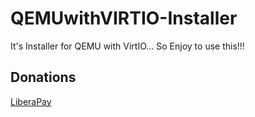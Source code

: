 # QEMUwithVIRTIO-Installer
It's Installer for QEMU with VirtIO... So Enjoy to use this!!!

## Donations

[LiberaPay](https://liberapay.com/RikkoMatsumatoOfficial/donate)
